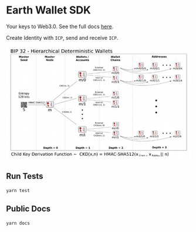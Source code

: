 # Earth Wallet SDK

Your keys to Web3.0. See the full docs [here](https://earth-association.github.io/keyring/).

Create Identity with `ICP`, send and receive `ICP`.

![HDWallets](HDWallets.png)

## Run Tests

`yarn test`

## Public Docs

`yarn docs`
